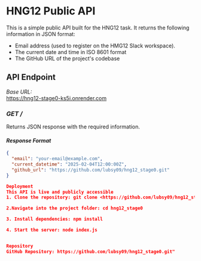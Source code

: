 # HNG12 Public API

This is a simple public API built for the HNG12 task. It returns the following information in JSON format:

- Email address (used to register on the HMG12 Slack workspace).
- The current date and time in ISO 8601 format
- The GitHub URL of the project's codebase

## API Endpoint

_Base URL:_  
https://hng12-stage0-ks5i.onrender.com

### _GET /_

Returns JSON response with the required information.

#### _Response Format_

```json
{
  "email": "your-email@example.com",
  "current_datetime": "2025-02-04T12:00:00Z",
  "github_url": "https://github.com/lubsy09/hng12_stage0.git"
}

Deployment
This API is live and publicly accessible
1. Clone the repository: git clone <https://github.com/lubsy09/hng12_stage0.git>

2.Navigate into the project folder: cd hng12_stage0

3. Install dependencies: npm install

4. Start the server: node index.js


Repository
GitHub Repository: https://github.com/lubsy09/hng12_stage0.git"
```
